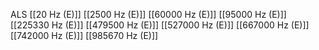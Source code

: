 ALS
[[20 Hz (E)]]
[[2500 Hz (E)]]
[[60000 Hz (E)]]
[[95000 Hz (E)]]
[[225330 Hz (E)]]
[[479500 Hz (E)]]
[[527000 Hz (E)]]
[[667000 Hz (E)]]
[[742000 Hz (E)]]
[[985670 Hz (E)]]